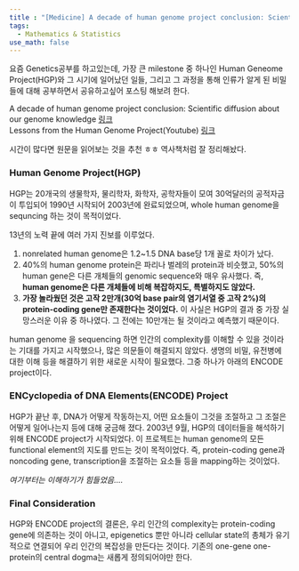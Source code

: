 ```yaml
---
title : "[Medicine] A decade of human genome project conclusion: Scientific diffusion about our genome knowledge"
tags:
  - Mathematics & Statistics
use_math: false
---
```


요즘 Genetics공부를 하고있는데, 가장 큰 milestone 중 하나인 Human Geneome Project(HGP)와 그 시기에 일어났던 일들, 그리고 그 과정을 통해 인류가 알게 된 비밀들에 대해 공부하면서 공유하고싶어 포스팅 해보려 한다.

A decade of human genome project conclusion: Scientific diffusion about our genome knowledge
[링크](https://iubmb.onlinelibrary.wiley.com/doi/full/10.1002/bmb.20952)  
Lessons from the Human Genome Project(Youtube)
[링크](https://www.youtube.com/watch?v=qOW5e4BgEa4)

시간이 많다면 원문을 읽어보는 것을 추천 ㅎㅎ 역사책처럼 잘 정리해놨다.

### Human Genome Project(HGP)
HGP는 20개국의 생물학자, 물리학자, 화학자, 공학자들이 모여 30억달러의 공적자금이 투입되어 1990년 시작되어 2003년에 완료되었으며, whole human genome을 sequncing 하는 것이 목적이었다.  
  
13년의 노력 끝에 여러 가지 진보를 이루었다.
1. nonrelated human genome은 1.2~1.5 DNA base당 1개 꼴로 차이가 났다.  
2. 40%의 human genome protein은 파리나 벌레의 protein과 비슷했고, 50%의 human gene은 다른 개체들의 genomic sequence와 매우 유사했다. 즉, **human genome은 다른 개체들에 비해 복잡하지도, 특별하지도 않았다.**  
3. **가장 놀라웠던 것은 고작 2만개(30억 base pair의 염기서열 중 고작 2%)의 protein-coding gene만 존재한다는 것이었다.** 이 사실은 HGP의 결과 중 가장 실망스러운 이유 중 하나였다. 그 전에는 10만개는 될 것이라고 예측했기 때문이다.  
  
human genome 을 sequencing 하면 인간의 complexity를 이해할 수 있을 것이라는 기대를 가지고 시작했으나, 많은 의문들이 해결되지 않았다. 생명의 비밀, 유전병에 대한 이해 등을 해결하기 위한 새로운 시작이 필요했다. 그중 하나가 아래의 ENCODE project이다.

### ENCyclopedia of DNA Elements(ENCODE) Project
HGP가 끝난 후, DNA가 어떻게 작동하는지, 어떤 요소들이 그것을 조절하고 그 조절은 어떻게 일어나는지 등에 대해 궁금해 졌다. 2003년 9월, HGP의 데이터들을 해석하기 위해 ENCODE project가 시작되었다. 이 프로젝트는 human genome의 모든 functional element의 지도를 만드는 것이 목적이었다. 즉, protein-coding gene과 noncoding gene, transcription을 조절하는 요소들 등을 mapping하는 것이었다.  
  
*여기부터는 이해하기가 힘들었음....*  
  
### Final Consideration  
HGP와 ENCODE project의 결론은, 우리 인간의 complexity는 protein-coding gene에 의존하는 것이 아니고, epigenetics 뿐만 아니라 cellular state의 총체가 유기적으로 연결되어 우리 인간의 복잡성을 만든다는 것이다. 기존의 one-gene one-protein의 central dogma는 새롭게 정의되어야만 한다.
